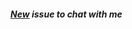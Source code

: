 ##### [New](https://github.com/CSharps-Tech/CSharps-Tech/issues/new) issue to chat with me
<!--START_SECTION:readme-info-->
<!--END_SECTION:readme-info-->
